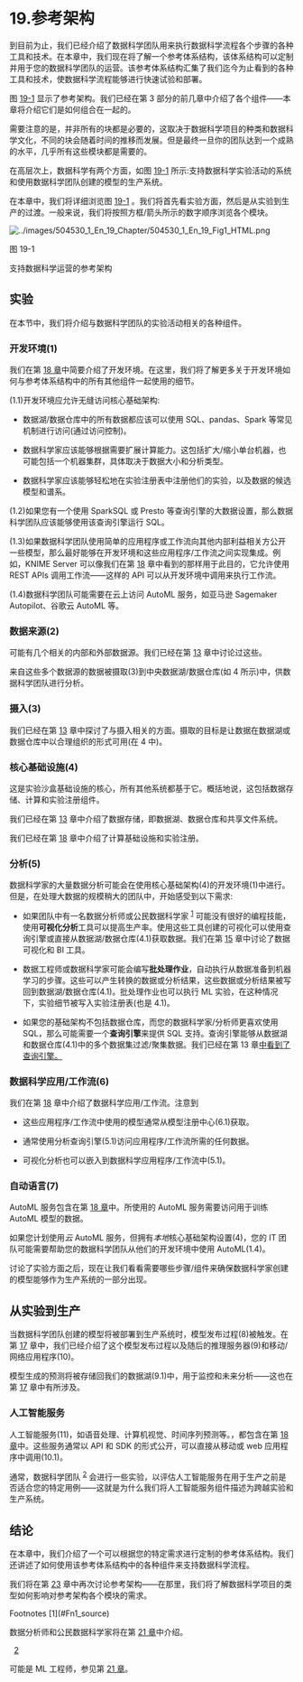 # 19.参考架构

到目前为止，我们已经介绍了数据科学团队用来执行数据科学流程各个步骤的各种工具和技术。在本章中，我们现在将了解一个参考体系结构，该体系结构可以定制并用于您的数据科学团队的运营。该参考体系结构汇集了我们迄今为止看到的各种工具和技术，使数据科学流程能够进行快速试验和部署。

图 [19-1](#Fig1) 显示了参考架构。我们已经在第 3 部分的前几章中介绍了各个组件——本章将介绍它们是如何组合在一起的。

需要注意的是，并非所有的块都是必要的，这取决于数据科学项目的种类和数据科学文化，不同的块会随着时间的推移而发展。但是最终一旦你的团队达到一个成熟的水平，几乎所有这些模块都是需要的。

在高层次上，数据科学有两个方面，如图 [19-1](#Fig1) 所示:支持数据科学实验活动的系统和使用数据科学团队创建的模型的生产系统。

在本章中，我们将详细浏览图 [19-1](#Fig1) 。我们将首先看实验方面，然后是从实验到生产的过渡。一般来说，我们将按照方框/箭头所示的数字顺序浏览各个模块。

![../images/504530_1_En_19_Chapter/504530_1_En_19_Fig1_HTML.png](../images/504530_1_En_19_Chapter/504530_1_En_19_Fig1_HTML.png)

图 19-1

支持数据科学运营的参考架构

## 实验

在本节中，我们将介绍与数据科学团队的实验活动相关的各种组件。

### 开发环境(1)

我们在第 [18 章](18.html)中简要介绍了开发环境。在这里，我们将了解更多关于开发环境如何与参考体系结构中的所有其他组件一起使用的细节。

(1.1)开发环境应允许无缝访问核心基础架构:

*   数据湖/数据仓库中的所有数据都应该可以使用 SQL、pandas、Spark 等常见机制进行访问(通过访问控制)。

*   数据科学家应该能够根据需要扩展计算能力。这包括扩大/缩小单台机器，也可能包括一个机器集群，具体取决于数据大小和分析类型。

*   数据科学家应该能够轻松地在实验注册表中注册他们的实验，以及数据的候选模型和谱系。

(1.2)如果您有一个使用 SparkSQL 或 Presto 等查询引擎的大数据设置，那么数据科学团队应该能够使用该查询引擎运行 SQL。

(1.3)如果数据科学团队使用简单的应用程序或工作流向其他内部利益相关方公开一些模型，那么最好能够在开发环境和这些应用程序/工作流之间实现集成。例如，KNIME Server 可以像我们在第 [18](18.html) 章中看到的那样用于此目的，它允许使用 REST APIs 调用工作流——这样的 API 可以从开发环境中调用来执行工作流。

(1.4)数据科学团队可能需要在云上访问 AutoML 服务，如亚马逊 Sagemaker Autopilot、谷歌云 AutoML 等。

### 数据来源(2)

可能有几个相关的内部和外部数据源。我们已经在第 [13](13.html) 章中讨论过这些。

来自这些多个数据源的数据被摄取(3)到中央数据湖/数据仓库(如 4 所示)中，供数据科学团队进行分析。

### 摄入(3)

我们已经在第 [13](13.html) 章中探讨了与摄入相关的方面。摄取的目标是让数据在数据湖或数据仓库中以合理组织的形式可用(在 4 中)。

### 核心基础设施(4)

这是实验沙盒基础设施的核心，所有其他系统都基于它。概括地说，这包括数据存储、计算和实验注册组件。

我们已经在第 [13](13.html) 章中介绍了数据存储，即数据湖、数据仓库和共享文件系统。

我们已经在第 [18](18.html) 章中介绍了计算基础设施和实验注册。

### 分析(5)

数据科学家的大量数据分析可能会在使用核心基础架构(4)的开发环境(1)中进行。但是，在处理大数据的规模稍大的团队中，开始感受到以下需求:

*   如果团队中有一名数据分析师或公民数据科学家 <sup>[1](#Fn1)</sup> 可能没有很好的编程技能，使用**可视化分析**工具可以提高生产率。使用这些工具创建的可视化可以使用查询引擎或直接从数据湖/数据仓库(4.1)获取数据。我们在第 [15](15.html) 章中讨论了数据可视化和 BI 工具。

*   数据工程师或数据科学家可能会编写**批处理作业**，自动执行从数据准备到机器学习的步骤。这些可以产生转换的数据或分析结果，这些数据或分析结果被写回到数据湖/数据仓库(4.1)。批处理作业也可以执行 ML 实验，在这种情况下，实验细节被写入实验注册表(也是 4.1)。

*   如果您的基础架构不包括数据仓库，而您的数据科学家/分析师更喜欢使用 SQL，那么可能需要一个**查询引擎**来提供 SQL 支持。查询引擎能够从数据湖和数据仓库(4.1)中的多个数据集过滤/聚集数据。我们已经在第 13 章[中看到了查询引擎。](13.html)

### 数据科学应用/工作流(6)

我们在第 [18](18.html) 章中介绍了数据科学应用/工作流。注意到

*   这些应用程序/工作流中使用的模型通常从模型注册中心(6.1)获取。

*   通常使用分析查询引擎(5.1)访问应用程序/工作流所需的任何数据。

*   可视化分析也可以嵌入到数据科学应用程序/工作流中(5.1)。

### 自动语言(7)

AutoML 服务包含在第 [18 章](18.html)中。所使用的 AutoML 服务需要访问用于训练 AutoML 模型的数据。

如果您计划使用*云* AutoML 服务，但拥有*本地*核心基础架构设置(4)，您的 IT 团队可能需要帮助您的数据科学团队从他们的开发环境中使用 AutoML(1.4)。

讨论了实验方面之后，现在让我们看看需要哪些步骤/组件来确保数据科学家创建的模型能够作为生产系统的一部分出现。

## 从实验到生产

当数据科学团队创建的模型将被部署到生产系统时，模型发布过程(8)被触发。在第 [17](17.html) 章中，我们已经介绍了这个模型发布过程以及随后的推理服务器(9)和移动/网络应用程序(10)。

模型生成的预测将被存储回我们的数据湖(9.1)中，用于监控和未来分析——这也在第 [17](17.html) 章中有所涉及。

### 人工智能服务

人工智能服务(11)，如语音处理、计算机视觉、时间序列预测等。，都包含在第 [18 章](18.html)中。这些服务通常以 API 和 SDK 的形式公开，可以直接从移动或 web 应用程序中调用(10.1)。

通常，数据科学团队 <sup>[2](#Fn2)</sup> 会进行一些实验，以评估人工智能服务在用于生产之前是否适合您的特定用例——这就是为什么我们将人工智能服务组件描述为跨越实验和生产系统。

## 结论

在本章中，我们介绍了一个可以根据您的特定需求进行定制的参考体系结构。我们还讲述了如何使用该参考体系结构中的各种组件来支持数据科学流程。

我们将在第 [23](23.html) 章中再次讨论参考架构——在那里，我们将了解数据科学项目的类型如何影响对参考架构各个模块的需求。

<aside aria-label="Footnotes" class="FootnoteSection" epub:type="footnotes">Footnotes [1](#Fn1_source)

数据分析师和公民数据科学家将在第 [21 章](21.html)中介绍。

  [2](#Fn2_source)

可能是 ML 工程师，参见第 [21 章](21.html)。

 </aside>